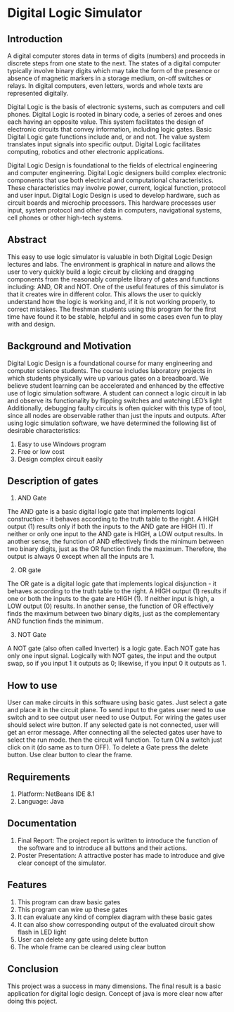 # Digital Logic Simulator

## Introduction
 
A digital computer stores data in terms of digits (numbers) and proceeds in discrete steps from one state to the next. The states of a digital computer typically involve binary digits which may take the form of the presence or absence of magnetic markers in a storage medium, on-off switches or relays. In digital computers, even letters, words and whole texts are represented digitally. 

Digital Logic is the basis of electronic systems, such as computers and cell phones. Digital Logic is rooted in binary code, a series of zeroes and ones each having an opposite value. This system facilitates the design of electronic circuits that convey information, including logic gates. Basic Digital Logic gate functions include and, or and not. The value system translates input signals into specific output. Digital Logic facilitates computing, robotics and other electronic applications. 

Digital Logic Design is foundational to the fields of electrical engineering and computer engineering. Digital Logic designers build complex electronic components that use both electrical and computational characteristics. These characteristics may involve power, current, logical function, protocol and user input. Digital Logic Design is used to develop hardware, such as circuit boards and microchip processors. This hardware processes user input, system protocol and other data in computers, navigational systems, cell phones or other high-tech systems.



## Abstract

This easy to use logic simulator is valuable in both Digital Logic Design lectures and labs. The environment is graphical in nature and allows the user to very quickly build a logic circuit by clicking and dragging components from the reasonably complete library of gates and functions including: AND, OR and NOT. One of the useful features of this simulator is that it creates wire in different color. This allows the user to quickly understand how the logic is working and, if it is not working properly, to correct mistakes. The freshman students using this program for the first time have found it to be stable, helpful and in some cases even fun to play with and design.


## Background and Motivation

Digital Logic Design is a foundational course for many engineering and computer science students. The course includes laboratory projects in which students physically wire up various gates on a breadboard. We believe student learning can be accelerated and enhanced by the effective use of logic simulation software. A student can connect a logic circuit in lab and observe its functionality by flipping switches and watching LED’s light Additionally, debugging faulty circuits is often quicker with this type of tool, since all nodes are observable rather than just the inputs and outputs. After using logic simulation software, we have determined the following list of desirable characteristics:
1. Easy to use Windows program
2. Free or low cost
3. Design complex circuit easily

## Description of gates

1. AND Gate

The AND gate is a basic digital logic gate that implements logical construction - it behaves according to the truth table to the right. A HIGH output (1) results only if both the inputs to the AND gate are HIGH (1). If neither or only one input to the AND gate is HIGH, a LOW output results. In another sense, the function of AND effectively finds the minimum between two binary digits, just as the OR function finds the maximum. Therefore, the output is always 0 except when all the inputs are 1.

2. OR gate

The OR gate is a digital logic gate that implements logical disjunction - it behaves according to the truth table to the right. A HIGH output (1) results if one or both the inputs to the gate are HIGH (1). If neither input is high, a LOW output (0) results. In another sense, the function of OR effectively finds the maximum between two binary digits, just as the complementary AND function finds the minimum.

3. NOT Gate

A NOT gate (also often called Inverter) is a logic gate. Each NOT gate has only one input signal. Logically with NOT gates, the input and the output swap, so if you input 1 it outputs as 0; likewise, if you input 0 it outputs as 1.

## How to use

User can make circuits in this software using basic gates. Just select a gate and place it in the circuit plane. To send input to the gates user need to use switch and to see output user need to use Output. For wiring the gates user should select wire button. If any selected gate is not connected, user will get an error message. After connecting all the selected gates user have to select the run mode. then the circuit will function. To turn ON a switch just click on it (do same as to turn OFF). To delete a Gate press the delete button. Use clear button to clear the frame.

## Requirements

1.	Platform: NetBeans IDE 8.1 
2.	Language: Java

## Documentation

1.	Final Report: The project report is written to introduce the function of the software and to introduce all buttons and their actions.
2.	Poster Presentation: A attractive poster has made to introduce and give clear concept of the simulator. 

## Features

1. This program can draw basic gates
2.	This program can wire up these gates
3.	It can evaluate any kind of complex diagram with these basic gates
4.	It can also show corresponding output of the evaluated circuit show flash in LED light
5.	User can delete any gate using delete button
6.	The whole frame can be cleared using clear button 

## Conclusion

This project was a success in many dimensions. The final result is a basic application for digital logic design. Concept of java is more clear now after doing this poject.


